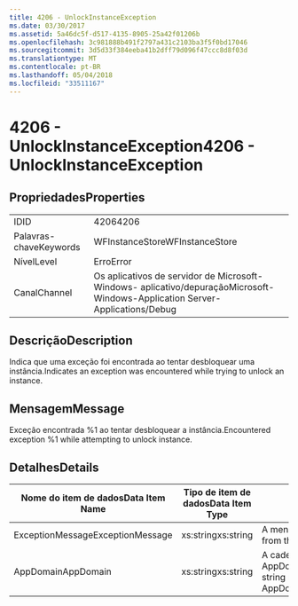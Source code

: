 ```yaml
---
title: 4206 - UnlockInstanceException
ms.date: 03/30/2017
ms.assetid: 5a46dc5f-d517-4135-8905-25a42f01206b
ms.openlocfilehash: 3c981888b491f2797a431c2103ba3f5f0bd17046
ms.sourcegitcommit: 3d5d33f384eeba41b2dff79d096f47ccc8d8f03d
ms.translationtype: MT
ms.contentlocale: pt-BR
ms.lasthandoff: 05/04/2018
ms.locfileid: "33511167"
---
```

# <a name="4206---unlockinstanceexception"></a><span data-ttu-id="d80c7-102">4206 - UnlockInstanceException</span><span class="sxs-lookup"><span data-stu-id="d80c7-102">4206 - UnlockInstanceException</span></span>
## <a name="properties"></a><span data-ttu-id="d80c7-103">Propriedades</span><span class="sxs-lookup"><span data-stu-id="d80c7-103">Properties</span></span>  
  
|||  
|-|-|  
|<span data-ttu-id="d80c7-104">ID</span><span class="sxs-lookup"><span data-stu-id="d80c7-104">ID</span></span>|<span data-ttu-id="d80c7-105">4206</span><span class="sxs-lookup"><span data-stu-id="d80c7-105">4206</span></span>|  
|<span data-ttu-id="d80c7-106">Palavras-chave</span><span class="sxs-lookup"><span data-stu-id="d80c7-106">Keywords</span></span>|<span data-ttu-id="d80c7-107">WFInstanceStore</span><span class="sxs-lookup"><span data-stu-id="d80c7-107">WFInstanceStore</span></span>|  
|<span data-ttu-id="d80c7-108">Nível</span><span class="sxs-lookup"><span data-stu-id="d80c7-108">Level</span></span>|<span data-ttu-id="d80c7-109">Erro</span><span class="sxs-lookup"><span data-stu-id="d80c7-109">Error</span></span>|  
|<span data-ttu-id="d80c7-110">Canal</span><span class="sxs-lookup"><span data-stu-id="d80c7-110">Channel</span></span>|<span data-ttu-id="d80c7-111">Os aplicativos de servidor de Microsoft-Windows- aplicativo/depuração</span><span class="sxs-lookup"><span data-stu-id="d80c7-111">Microsoft-Windows-Application Server-Applications/Debug</span></span>|  
  
## <a name="description"></a><span data-ttu-id="d80c7-112">Descrição</span><span class="sxs-lookup"><span data-stu-id="d80c7-112">Description</span></span>  
 <span data-ttu-id="d80c7-113">Indica que uma exceção foi encontrada ao tentar desbloquear uma instância.</span><span class="sxs-lookup"><span data-stu-id="d80c7-113">Indicates an exception was encountered while trying to unlock an instance.</span></span>  
  
## <a name="message"></a><span data-ttu-id="d80c7-114">Mensagem</span><span class="sxs-lookup"><span data-stu-id="d80c7-114">Message</span></span>  
 <span data-ttu-id="d80c7-115">Exceção encontrada %1 ao tentar desbloquear a instância.</span><span class="sxs-lookup"><span data-stu-id="d80c7-115">Encountered exception %1 while attempting to unlock instance.</span></span>  
  
## <a name="details"></a><span data-ttu-id="d80c7-116">Detalhes</span><span class="sxs-lookup"><span data-stu-id="d80c7-116">Details</span></span>  
  
|<span data-ttu-id="d80c7-117">Nome do item de dados</span><span class="sxs-lookup"><span data-stu-id="d80c7-117">Data Item Name</span></span>|<span data-ttu-id="d80c7-118">Tipo de item de dados</span><span class="sxs-lookup"><span data-stu-id="d80c7-118">Data Item Type</span></span>|<span data-ttu-id="d80c7-119">Descrição</span><span class="sxs-lookup"><span data-stu-id="d80c7-119">Description</span></span>|  
|--------------------|--------------------|-----------------|  
|<span data-ttu-id="d80c7-120">ExceptionMessage</span><span class="sxs-lookup"><span data-stu-id="d80c7-120">ExceptionMessage</span></span>|<span data-ttu-id="d80c7-121">xs:string</span><span class="sxs-lookup"><span data-stu-id="d80c7-121">xs:string</span></span>|<span data-ttu-id="d80c7-122">A mensagem de exceção SQL.</span><span class="sxs-lookup"><span data-stu-id="d80c7-122">The message from the SQL exception.</span></span>|  
|<span data-ttu-id="d80c7-123">AppDomain</span><span class="sxs-lookup"><span data-stu-id="d80c7-123">AppDomain</span></span>|<span data-ttu-id="d80c7-124">xs:string</span><span class="sxs-lookup"><span data-stu-id="d80c7-124">xs:string</span></span>|<span data-ttu-id="d80c7-125">A cadeia de caracteres retornada por AppDomain.CurrentDomain.FriendlyName.</span><span class="sxs-lookup"><span data-stu-id="d80c7-125">The string returned by AppDomain.CurrentDomain.FriendlyName.</span></span>|
